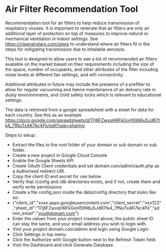 # Air Filter Recommendation Tool
Recommendation tool for air filters to help reduce transmission of respitatory viruses. It is important to reiterate that air filters are only an additional layer of protection on top of measures to improve natural or mechanical ventilation in indoor settings. See https://cleanairstars.com/steps to understand where air filters fit in the steps for mitigating transmission due to inhalable aerosols.

This tool is designed to allow users to see a list of recommended air filters available on the market based on their requirements including the size of the space, number of occupants, and other attributes of the filter including noise levels at different fan settings, and wifi connectivity.  

Additional attributes in future may include the presence of a prefilter to allow for regular vacuuming and hence maintenance of air delivery rate in dusty environnments, and child safety locks which is relevant to educational settings.

The data is retrieved from a google spreadsheet with a sheet for data for each country.  See this as an example https://docs.google.com/spreadsheets/d/17j6FZwvqHRFkGoH5996u5JdR7tk4_7fNuTxAK7kc4Fk/edit?usp=sharing

Steps to setup:
- Extract the files to the root folder of your domain or sub domain or sub folder.
- Create a new project in Google Cloud Console
-   Enable the Google Sheets API
-   Create OAuth Client credentials and set domain.com/admin/auth.php as a Authorised redirect URI.
-   Copy the client ID and secret for use below.
- Verify that /config and /db directories exists, and if not, create them and verify write permissions
- Create a file config.json inside the data/config directory that looks like so:
-   {"client_id":"xxxx.apps.googleusercontent.com","client_secret":"xxx123","sheet_id":"17j6FZwvqHRFkGoH5996u5JdR7tk4_7fNuTxAK7kc4Fk","admin_email":"you@domain.com"}
-   Enter the values from your project created above, the public sheet ID can stay the same, and your email address you wish to login with.
- Visit your project domain.com/admin and login using Google Login
-   Click Settings in top menu
-   Click the Authorize with Google button next to the Refresh Token field.
-   Visit the Dashboard and click Generate Database.

